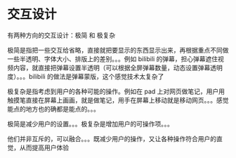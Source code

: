 # 交互设计

有两种方向的交互设计：极简 和 极复杂

极简是指把一些交互给省略，直接就把要显示的东西显示出来，再根据重点不同做一些半透明、字体大小、排版上的差别。。。例如 bilibili 的弹幕，担心弹幕遮住视频内容，就直接把弹幕设置半透明（可以根据全屏弹幕数量，动态设置弹幕透明度）。。。bilibili 的做法是弹幕蒙版，这个感觉技术太复杂了

极复杂是指考虑到用户的各种可能的操作。例如在 pad 上对网页做笔记，用户用触摸笔直接在屏幕上画画，就是做笔记，用手在屏幕上移动就是移动网页。。。感觉能点的地方也的确都是能点的。。。

极简是减少用户的设置。。。极复杂是增加用户的可操作项。。。

他们并非互斥的，可以融合。。。既减少用户的操作，又让各种操作符合用户的直觉，从而提高用户体验
